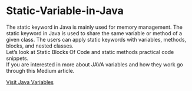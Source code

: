 # Static-Variable-in-Java
<p>The static keyword in Java is mainly used for memory management. The static keyword in Java is used to share the same variable or method of a given class. The users can apply static keywords with variables, methods, blocks, and nested classes.
<br>Let’s look at Static Blocks Of Code and static methods practical code snippets.
<br>If you are interested in more about JAVA variables and how they work go through this Medium article. </p>
<p>
<a href=https://medium.com/@rookantha">Visit Java Variables</a>
</p>

